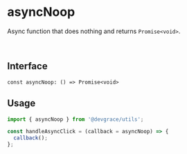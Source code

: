 # asyncNoop

Async function that does nothing and returns `Promise<void>`. 

<br />

## Interface
```tsx
const asyncNoop: () => Promise<void>
```

## Usage
```ts
import { asyncNoop } from '@devgrace/utils';

const handleAsyncClick = (callback = asyncNoop) => {
  callback();
};
```